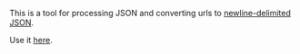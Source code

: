 This is a tool for processing JSON and converting urls to [newline-delimited JSON](http://ndjson.org). 


Use it [here](https://ndjson-mcskyhcxcq-uc.a.run.app). 

